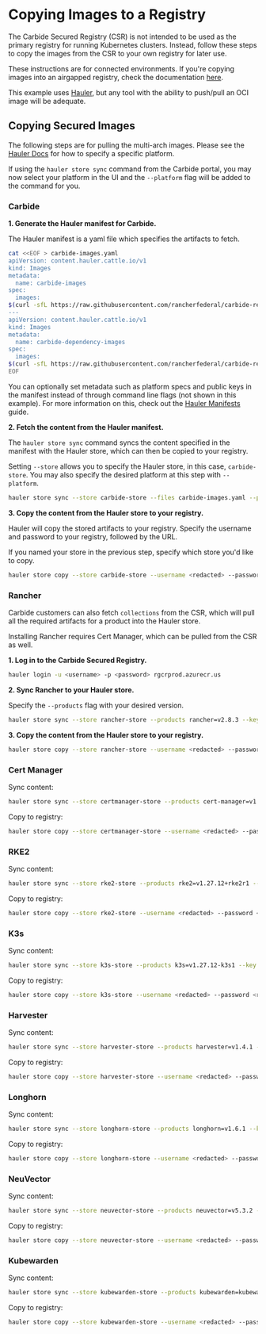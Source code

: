 # Copying Images to a Registry

The Carbide Secured Registry (CSR) is not intended to be used as the primary registry for running Kubernetes clusters. Instead, follow these steps to copy the images from the CSR to your own registry for later use.

These instructions are for connected environments. If you're copying images into an airgapped registry, check the documentation [here](downloading-images.md).

This example uses [Hauler](https://docs.hauler.dev/docs/intro), but any tool with the ability to push/pull an OCI image will be adequate.

## Copying Secured Images

The following steps are for pulling the multi-arch images. Please see the [Hauler Docs](https://rancherfederal.github.io/hauler-docs/docs/guides-references/hauler-content/images) for how to specify a specific platform.

If using the `hauler store sync` command from the Carbide portal, you may now select your platform in the UI and the `--platform` flag will be added to the command for you.

### Carbide

**1. Generate the Hauler manifest for Carbide.**

The Hauler manifest is a yaml file which specifies the artifacts to fetch. 

```bash
cat <<EOF > carbide-images.yaml
apiVersion: content.hauler.cattle.io/v1
kind: Images
metadata:
  name: carbide-images
spec:
  images:
$(curl -sfL https://raw.githubusercontent.com/rancherfederal/carbide-releases/main/carbide-images.txt | sed '/nats/d' | sed 's/^/    - name: /')
---
apiVersion: content.hauler.cattle.io/v1
kind: Images
metadata:
  name: carbide-dependency-images
spec:
  images:
$(curl -sfL https://raw.githubusercontent.com/rancherfederal/carbide-releases/main/carbide-images.txt | sed '/rgcr/d' | sed 's/^/    - name: /')
EOF
```
You can optionally set metadata such as platform specs and public keys in the manifest instead of through command line flags (not shown in this example). For more information on this, check out the [Hauler Manifests](https://docs.hauler.dev/docs/guides-references/hauler-manifests) guide.

**2. Fetch the content from the Hauler manifest.**

The `hauler store sync` command syncs the content specified in the manifest with the Hauler store, which can then be copied to your registry. 

Setting `--store` allows you to specify the Hauler store, in this case, `carbide-store`. You may also specify the desired platform at this step with `--platform`.

```bash
hauler store sync --store carbide-store --files carbide-images.yaml --platform <platform/arch> --key carbide-key.pub
```

**3. Copy the content from the Hauler store to your registry.**

Hauler will copy the stored artifacts to your registry. Specify the username and password to your registry, followed by the URL. 

If you named your store in the previous step, specify which store you'd like to copy.

```bash
hauler store copy --store carbide-store --username <redacted> --password <redacted> registry://<registry-url>
```

### Rancher

Carbide customers can also fetch `collections` from the CSR, which will pull all the required artifacts for a product into the Hauler store.

Installing Rancher requires Cert Manager, which can be pulled from the CSR as well.

**1. Log in to the Carbide Secured Registry.**

```bash
hauler login -u <username> -p <password> rgcrprod.azurecr.us
```

**2. Sync Rancher to your Hauler store.**

Specify the  `--products` flag with your desired version.

```bash
hauler store sync --store rancher-store --products rancher=v2.8.3 --key carbide-key.pub --platform <platform/arch>
```

**3. Copy the content from the Hauler store to your registry.**

```bash
hauler store copy --store rancher-store --username <redacted> --password <redacted> registry://<registry-url>
```

### Cert Manager

Sync content:

```bash
hauler store sync --store certmanager-store --products cert-manager=v1.14.4 --key carbide-key.pub --platform <platform/arch>
```

Copy to registry:

```bash
hauler store copy --store certmanager-store --username <redacted> --password <redacted> registry://<registry-url>
```

### RKE2

Sync content:

```bash
hauler store sync --store rke2-store --products rke2=v1.27.12+rke2r1 --key carbide-key.pub --platform <platform/arch>
```

Copy to registry:

```bash
hauler store copy --store rke2-store --username <redacted> --password <redacted> registry://<registry-url>
```

### K3s

Sync content: 

```bash
hauler store sync --store k3s-store --products k3s=v1.27.12-k3s1 --key carbide-key.pub --platform <platform/arch>
```

Copy to registry:

```bash
hauler store copy --store k3s-store --username <redacted> --password <redacted> registry://<registry-url>
```
### Harvester

Sync content:

```bash
hauler store sync --store harvester-store --products harvester=v1.4.1 --key carbide-key.pub --platform <platform/arch>
```

Copy to registry:

```bash
hauler store copy --store harvester-store --username <redacted> --password <redacted> registry://<registry-url>
```

### Longhorn

Sync content:

```bash
hauler store sync --store longhorn-store --products longhorn=v1.6.1 --key carbide-key.pub --platform <platform/arch>
```

Copy to registry:

```bash
hauler store copy --store longhorn-store --username <redacted> --password <redacted> registry://<registry-url>
```

### NeuVector

Sync content:

```bash
hauler store sync --store neuvector-store --products neuvector=v5.3.2 --key carbide-key.pub --platform <platform/arch>
```

Copy to registry:

```bash
hauler store copy --store neuvector-store --username <redacted> --password <redacted> registry://<registry-url>
```

### Kubewarden

Sync content:

```bash
hauler store sync --store kubewarden-store --products kubewarden=kubewarden-controller-2.0.11 --key carbide-key.pub --platform <platform/arch>
```

Copy to registry:

```bash
hauler store copy --store kubewarden-store --username <redacted> --password <redacted> registry://<registry-url>
```
